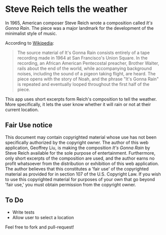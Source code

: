 Steve Reich tells the weather
=============================

In 1965, American composer Steve Reich wrote a composition called *It's Gonna Rain*.
The piece was a major landmark for the development of the minimalist style of music.

According to [Wikipedia](http://en.wikipedia.org/wiki/It%27s_Gonna_Rain):
<blockquote>
The source material of It's Gonna Rain consists entirely of a tape recording made in 1964 at San Francisco's Union Square. In the recording, an African American Pentecostal preacher, Brother Walter, rails about the end of the world, while accompanying background noises, including the sound of a pigeon taking flight, are heard. The piece opens with the story of Noah, and the phrase "It's Gonna Rain" is repeated and eventually looped throughout the first half of the piece.
</blockquote>

This app uses short excerpts form Reich's composition to tell the weather. More specifically,
it lets the user know whether it will rain or not at their current location.

Fair Use notice
---------------

This document may contain copyrighted material whose use has not been specifically authorized by the copyright owner. The author of this web application, Geoffrey Liu, is making the composition *It's Gonna Rain* by Steve Reich available for the sole purpose of entertainment. Furthermore, only short excerpts of the composition are used, and the author earns no profit whatsoever from the distribution or exhibition of this web application. The author believes that this constitutes a 'fair use' of the copyrighted material as provided for in section 107 of the U.S. Copyright Law. If you wish to use this copyrighted material for purposes of your own that go beyond 'fair use,' you must obtain permission from the copyright owner.

To Do
-----
* Write tests
* Allow user to select a location

Feel free to fork and pull-request!

